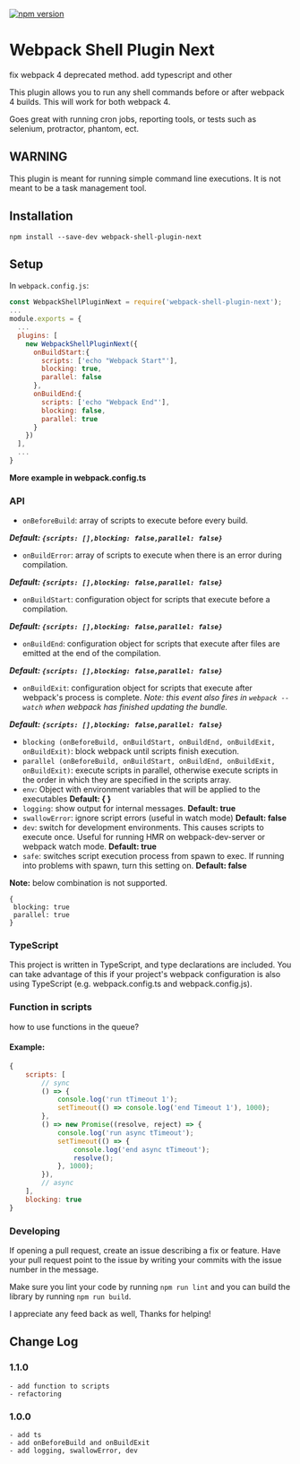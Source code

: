 [![npm version](https://badge.fury.io/js/webpack-shell-plugin-next.svg)](https://badge.fury.io/js/webpack-shell-plugin-next)
# Webpack Shell Plugin Next

fix webpack 4 deprecated method. add typescript and other

This plugin allows you to run any shell commands before or after webpack 4 builds. This will work for both webpack 4.

Goes great with running cron jobs, reporting tools, or tests such as selenium, protractor, phantom, ect.

## WARNING

This plugin is meant for running simple command line executions. It is not meant to be a task management tool.

## Installation

`npm install --save-dev webpack-shell-plugin-next`

## Setup
In `webpack.config.js`:

```js
const WebpackShellPluginNext = require('webpack-shell-plugin-next');
...
module.exports = {
  ...
  plugins: [
    new WebpackShellPluginNext({
      onBuildStart:{
        scripts: ['echo "Webpack Start"'],
        blocking: true,
        parallel: false
      }, 
      onBuildEnd:{
        scripts: ['echo "Webpack End"'],
        blocking: false,
        parallel: true
      }
    })
  ],
  ...
}
```
**More example in webpack.config.ts**

### API
* `onBeforeBuild`: array of scripts to execute before every build. 

***Default: ```{scripts: [],blocking: false,parallel: false}```***

* `onBuildError`: array of scripts to execute when there is an error during compilation.

***Default: ```{scripts: [],blocking: false,parallel: false}```***

* `onBuildStart`: configuration object for scripts that execute before a compilation. 

***Default: ```{scripts: [],blocking: false,parallel: false}```***

* `onBuildEnd`: configuration object for scripts that execute after files are emitted at the end of the compilation. 

***Default: ```{scripts: [],blocking: false,parallel: false}```***

* `onBuildExit`: configuration object for scripts that execute after webpack's process is complete. *Note: this event also fires in `webpack --watch` when webpack has finished updating the bundle.*

***Default: ```{scripts: [],blocking: false,parallel: false}```***


* `blocking (onBeforeBuild, onBuildStart, onBuildEnd, onBuildExit, onBuildExit)`: block webpack until scripts finish execution.
* `parallel (onBeforeBuild, onBuildStart, onBuildEnd, onBuildExit, onBuildExit)`: execute scripts in parallel, otherwise execute scripts in the order in which they are specified in the scripts array.
* `env`: Object with environment variables that will be applied to the executables **Default: { }**
* `logging`:  show output for internal messages.  **Default: true**
* `swallowError`: ignore script errors (useful in watch mode) **Default: false**
* `dev`: switch for development environments. This causes scripts to execute once. Useful for running HMR on webpack-dev-server or webpack watch mode. **Default: true**
* `safe`: switches script execution process from spawn to exec. If running into problems with spawn, turn this setting on. **Default: false**

**Note:** below combination is not supported.
 ```
{
  blocking: true
  parallel: true
} 
 ```

### TypeScript

This project is written in TypeScript, and type declarations are included. You can take advantage of this if your project's webpack configuration is also using TypeScript (e.g. webpack.config.ts and webpack.config.js).

### Function in scripts 

how to use functions in the queue?

#### Example:
```js
{
    scripts: [
        // sync
        () => {
            console.log('run tTimeout 1');
            setTimeout(() => console.log('end Timeout 1'), 1000);
        },
        () => new Promise((resolve, reject) => {
            console.log('run async tTimeout');
            setTimeout(() => {
                console.log('end async tTimeout');
                resolve();
            }, 1000);
        }),
        // async
    ],
    blocking: true
}
```

### Developing

If opening a pull request, create an issue describing a fix or feature. Have your pull request point to the issue by writing your commits with the issue number in the message.

Make sure you lint your code by running `npm run lint` and you can build the library by running `npm run build`.

I appreciate any feed back as well, Thanks for helping!

## Change Log

### 1.1.0
```
- add function to scripts
- refactoring
```
### 1.0.0
```
- add ts
- add onBeforeBuild and onBuildExit
- add logging, swallowError, dev
```

